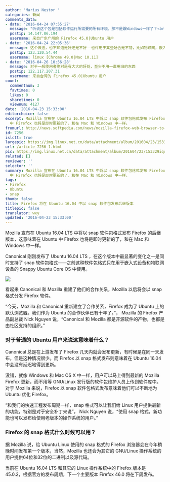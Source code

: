 ```yaml
---
author: 'Marius Nestor '
categories: 新闻
comments_data:
- date: '2016-04-24 07:55:27'
  message: "听说这个包是包括软件运行所需要的所有环境。那不是跟Windows一样了？<br />\r\n以后Linux会不会都用这种包，再也没有依赖关系了？"
  postip: 14.147.86.194
  username: 来自广东广州的 Firefox 45.0|Ubuntu 用户
- date: '2016-04-24 22:05:36'
  message: 这个做法，也不知道是好还是不好——也许用于某些场合是不错，比如物联网，嵌入式。但是到桌面上就未必好了。
  postip: 123.120.54.44
  username: linux [Chrome 49.0|Mac 10.11]
- date: '2016-04-26 10:56:28'
  message: 对于一般使用者绝对是有大大的好处，至少不用一直用旧的东西
  postip: 122.117.207.31
  username: 来自台湾的 Firefox 45.0|Ubuntu 用户
count:
  commentnum: 3
  favtimes: 0
  likes: 0
  sharetimes: 0
  viewnum: 4127
date: '2016-04-23 15:33:00'
editorchoice: false
excerpt: Mozilla 宣布在 Ubuntu 16.04 LTS 中将以 snap 软件包格式发布 Firefox 的后继版本，这意味着在 Ubuntu
  中 Firefox 也将是即时更新的了，和在 Mac 和 Windows 中一样。
fromurl: http://news.softpedia.com/news/mozilla-firefox-web-browser-to-be-available-as-a-snap-package-for-ubuntu-16-04-503269.shtml
id: 7256
islctt: true
largepic: https://img.linux.net.cn/data/attachment/album/201604/23/153329iqoos3zxs35oqr1w.jpg
url: /article-7256-1.html
pic: https://img.linux.net.cn/data/attachment/album/201604/23/153329iqoos3zxs35oqr1w.jpg.thumb.jpg
related: []
reviewer: ''
selector: ''
summary: Mozilla 宣布在 Ubuntu 16.04 LTS 中将以 snap 软件包格式发布 Firefox 的后继版本，这意味着在 Ubuntu
  中 Firefox 也将是即时更新的了，和在 Mac 和 Windows 中一样。
tags:
- Firefox
- Ubuntu
- snap
thumb: false
title: Firefox 将在 Ubuntu 16.04 中以 snap 软件包发布后继版本
titlepic: false
translator: wxy
updated: '2016-04-23 15:33:00'
---
```


Mozilla [宣布](https://blog.mozilla.org/futurereleases/2016/04/21/firefox-default-browser-for-linux-users-ubuntu-new-snap-format-coming-soon/)在 Ubuntu 16.04 LTS 中将以 snap 软件包格式发布 Firefox 的后继版本，这意味着在 Ubuntu 中 Firefox 也将是即时更新的了，和在 Mac 和 Windows 中一样。


Canonical 刚刚发布了 Ubuntu 16.04 LTS ，在这个版本中最显著的变化之一是同时支持了 snap 软件包格式——之前这种软件包格式只在用于嵌入式设备和物联网设备的 Snappy Ubuntu Core OS 中使用。


![](https://img.linux.net.cn/data/attachment/album/201604/23/153329iqoos3zxs35oqr1w.jpg)


看起来 Canonical 和 Mozilla 重建了他们的合作关系，Mozilla 以后将会以 snap 格式分发 Firefox 软件。


“今天，Mozilla 和 Canonical 重新建立了合作关系，Firefox 成为了 Ubuntu 上的默认浏览器。我们作为 Ubuntu 的合作伙伴已有十年了。”， Mozilla 的 Firefox 产品副总裁 Nick Nguyen 说，“Canonical 和 Mozilla 都是开源软件的产物，也都是由社区支持的组织。”


### 对于普通的 Ubuntu 用户来说这意味着什么？


Canonical 总是在上游发布了 Firefox 几天内就会发布更新，有时候是在同一天发布，但是这种情况很少。而 Firefox 以 snap 格式发布则意味着在 Ubuntu 16.04 中会没有延迟地得到更新。


没错，就像 Windows 和 Mac OS X 中一样，用户可以马上得到最新的 Mozilla Firefox 更新，而不用等 GNU/Linux 发行版的软件包维护人员上传到软件库中。对于 Mozilla 来说，Firefox 以 snap 软件包格式发布意味着他们可以不断地为 Ubuntu 优化 Firefox。


“和我们的快速工程发布周期一样，snap 格式可以让我们给 Linux 用户提供最新的功能，特别是对于安全补丁来说”， Nick Nguyen 说，“使用 snap 格式，新功能也可以发布给使用老版本的操作系统的用户。”


### Firefox 的 snap 格式什么时候可以用？


据 Mozilla 说，给 Ubuntu Linux 使用的 snap 格式的 Firefox 浏览器会在今年稍晚时间发布第一个版本，当然，Mozilla 也还会为其它的 GNU/Linux 操作系统的用户提供64位和32位的二进制以及源代码。


当前在 Ubuntu 16.04 LTS 和其它的 Linux 操作系统中的 Firefox 版本是 45.0.2，根据官方的发布周期，下一个主要版本 Firefox 46.0 将在下周发布。